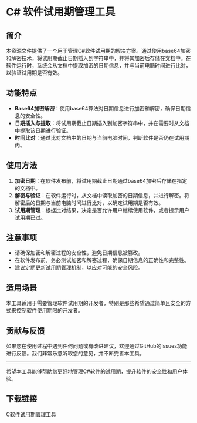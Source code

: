 # C# 软件试用期管理工具

## 简介

本资源文件提供了一个用于管理C#软件试用期的解决方案。通过使用base64加密和解密技术，将试用期截止日期插入到字符串中，并将其加密后存储在文档中。在软件运行时，系统会从文档中提取加密的日期信息，并与当前电脑时间进行比对，以验证试用期是否有效。

## 功能特点

- **Base64加密解密**：使用base64算法对日期信息进行加密和解密，确保日期信息的安全性。
- **日期插入与提取**：将试用期截止日期插入到加密字符串中，并在需要时从文档中提取该日期进行验证。
- **时间比对**：通过比对文档中的日期与当前电脑时间，判断软件是否仍在试用期内。

## 使用方法

1. **加密日期**：在软件发布前，将试用期截止日期通过base64加密后存储在指定的文档中。
2. **解密与验证**：在软件运行时，从文档中读取加密的日期信息，并进行解密。将解密后的日期与当前电脑时间进行比对，以确定试用期是否有效。
3. **试用期管理**：根据比对结果，决定是否允许用户继续使用软件，或者提示用户试用期已过。

## 注意事项

- 请确保加密和解密过程的安全性，避免日期信息被篡改。
- 在软件发布前，务必测试加密和解密过程，确保日期信息的正确性和完整性。
- 建议定期更新试用期管理机制，以应对可能的安全风险。

## 适用场景

本工具适用于需要管理软件试用期的开发者，特别是那些希望通过简单且安全的方式来控制软件使用期限的开发者。

## 贡献与反馈

如果您在使用过程中遇到任何问题或有改进建议，欢迎通过GitHub的Issues功能进行反馈。我们非常乐意听取您的意见，并不断完善本工具。

---

希望本工具能够帮助您更好地管理C#软件的试用期，提升软件的安全性和用户体验。

## 下载链接

[C软件试用期管理工具](https://pan.quark.cn/s/bbd115c257a6)